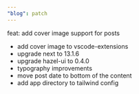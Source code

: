 ```yaml
---
"blog": patch
---
```


feat: add cover image support for posts

- add cover image to vscode-extensions
- upgrade next to 13.1.6
- upgrade hazel-ui to 0.4.0
- typography improvements
- move post date to bottom of the content
- add app directory to tailwind config
